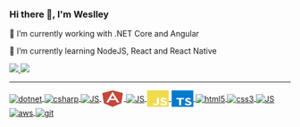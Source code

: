 ### Hi there 👋, I'm Weslley
💼 I’m currently working with .NET Core and Angular

🌱 I’m currently learning NodeJS, React and React Native

<div>
  <a href="https://github.com/weslleywna">
  <img height="180em" src="https://github-readme-stats.vercel.app/api?username=weslleywna&show_icons=true&theme=dark&include_all_commits=true&count_private=true"/>
  <img height="180em" src="https://github-readme-stats.vercel.app/api/top-langs/?username=weslleywna&layout=compact&langs_count=16&theme=dark"/>
</div>
  
***
<div style="display: inline_block">
   <img align="center" src="https://cdn.jsdelivr.net/gh/devicons/devicon/icons/dotnetcore/dotnetcore-original.svg" alt="dotnet" width="40" height="30"/> 
   <img align="center" src="https://cdn.jsdelivr.net/gh/devicons/devicon/icons/csharp/csharp-plain.svg" alt="csharp" width="40" height="30"/>
   <img align="center" alt="JS" height="30" width="40" src="https://cdn.jsdelivr.net/gh/devicons/devicon/icons/nodejs/nodejs-original.svg"/>
   <img align="center" alt="JS" height="30" width="40" src="https://raw.githubusercontent.com/devicons/devicon/master/icons/angularjs/angularjs-plain.svg"/>
   <img align="center" alt="JS" height="30" width="40" src="https://cdn.jsdelivr.net/gh/devicons/devicon/icons/react/react-original-wordmark.svg"/>
   <img align="center" alt="JS" height="30" width="40" src="https://raw.githubusercontent.com/devicons/devicon/master/icons/javascript/javascript-plain.svg"/>
   <img align="center" alt="JS" height="30" width="40" src="https://raw.githubusercontent.com/devicons/devicon/master/icons/typescript/typescript-plain.svg"/>
   <img align="center" src="https://cdn.jsdelivr.net/gh/devicons/devicon/icons/html5/html5-plain-wordmark.svg" alt="html5" width="40" height="30"/>
   <img align="center" src="https://cdn.jsdelivr.net/gh/devicons/devicon/icons/css3/css3-plain-wordmark.svg" alt="css3" width="40" height="30"/> 
   <img align="center" alt="JS" height="30" width="40" src="https://cdn.jsdelivr.net/gh/devicons/devicon/icons/azure/azure-original-wordmark.svg"/>
   <img align="center" src="https://cdn.jsdelivr.net/gh/devicons/devicon/icons/amazonwebservices/amazonwebservices-plain-wordmark.svg" 
        alt="aws" width="45" height="45">
   </img>
  <img align="center" src="https://www.vectorlogo.zone/logos/git-scm/git-scm-icon.svg" alt="git" width="30" height="25"/>
</div>
<!--
**weslleywna/weslleywna** is a ✨ _special_ ✨ repository because its `README.md` (this file) appears on your GitHub profile.

Here are some ideas to get you started:

- 🔭 I’m currently working on ...
- 🌱 I’m currently learning ...
- 👯 I’m looking to collaborate on ...
- 🤔 I’m looking for help with ...
- 💬 Ask me about ...
- 📫 How to reach me: ...
- 😄 Pronouns: ...
- ⚡ Fun fact: ...
-->
